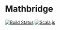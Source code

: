 # Mathbridge

[![Build Status](https://travis-ci.org/SimianQuant/mathbridge.svg?branch=master)](https://travis-ci.org/SimianQuant/mathbridge)
[![Scala.js](https://www.scala-js.org/assets/badges/scalajs-0.6.17.svg)](https://www.scala-js.org)
